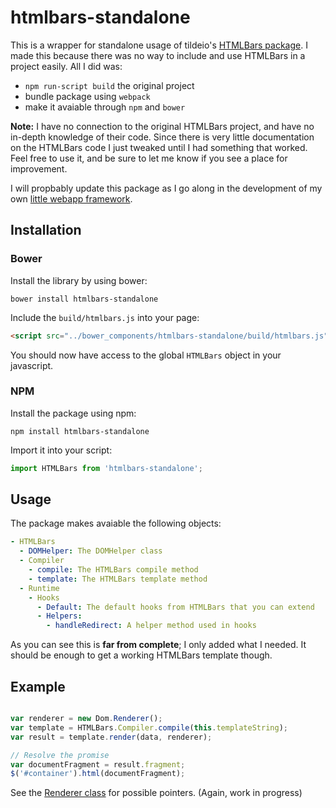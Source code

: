 # htmlbars-standalone
This is a wrapper for standalone usage of tildeio's [HTMLBars package](https://github.com/tildeios/htmlbars). I made this 
because there was no way to include and use HTMLBars in a project easily. All I did was:

- `npm run-script build` the original project
- bundle package using `webpack`
- make it avaiable through `npm` and `bower`

**Note:** I have no connection to the original HTMLBars project, and have no in-depth knowledge of their code. Since there 
is very little documentation on the HTMLBars code I just tweaked until I had something that worked. Feel free to use it, 
and be sure to let me know if you see a place for improvement. 

I will propbably update this package as I go along in the development of my 
own [little webapp framework](https://github.com/rseyferth/chicken).


## Installation

### Bower
Install the library by using bower:

```
bower install htmlbars-standalone
```

Include the `build/htmlbars.js` into your page:

```html
<script src="../bower_components/htmlbars-standalone/build/htmlbars.js" charset="utf-8"></script>
```

You should now have access to the global `HTMLBars` object in your javascript.



### NPM

Install the package using npm:

```
npm install htmlbars-standalone
```

Import it into your script:

```javascript
import HTMLBars from 'htmlbars-standalone';
```


## Usage

The package makes avaiable the following objects:

```yaml
- HTMLBars
  - DOMHelper: The DOMHelper class
  - Compiler
    - compile: The HTMLBars compile method
    - template: The HTMLBars template method
  - Runtime
    - Hooks
      - Default: The default hooks from HTMLBars that you can extend
      - Helpers:
        - handleRedirect: A helper method used in hooks
```

As you can see this is **far from complete**; I only added what I needed. It should be enough to get a 
working HTMLBars template though.

## Example

```javascript

var renderer = new Dom.Renderer();
var template = HTMLBars.Compiler.compile(this.templateString);
var result = template.render(data, renderer);

// Resolve the promise
var documentFragment = result.fragment;
$('#container').html(documentFragment);

```

See the [Renderer class](https://github.com/rseyferth/chicken/blob/master/src/Dom/Renderer.js) for possible
pointers. (Again, work in progress)
